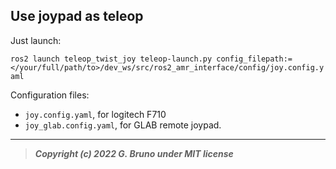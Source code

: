 ## Use joypad as teleop

Just launch: <br>

`ros2 launch teleop_twist_joy teleop-launch.py config_filepath:=</your/full/path/to>/dev_ws/src/ros2_amr_interface/config/joy.config.yaml`

Configuration files:
- `joy.config.yaml`, for logitech F710
- `joy_glab.config.yaml`, for GLAB remote joypad.

---


> ***Copyright (c) 2022 G. Bruno under MIT license***